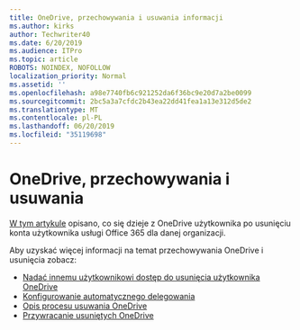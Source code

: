 ```yaml
---
title: OneDrive, przechowywania i usuwania informacji
ms.author: kirks
author: Techwriter40
ms.date: 6/20/2019
ms.audience: ITPro
ms.topic: article
ROBOTS: NOINDEX, NOFOLLOW
localization_priority: Normal
ms.assetid: ''
ms.openlocfilehash: a98e7740fb6c921252da6f36bc9e20d7a2be0099
ms.sourcegitcommit: 2bc5a3a7cfdc2b43ea22dd41fea1a13e312d5de2
ms.translationtype: MT
ms.contentlocale: pl-PL
ms.lasthandoff: 06/20/2019
ms.locfileid: "35119698"
---
```

# <a name="onedrive-retention-and-deletion"></a>OneDrive, przechowywania i usuwania

[W tym artykule](https://docs.microsoft.com/onedrive/restore-deleted-onedrive) opisano, co się dzieje z OneDrive użytkownika po usunięciu konta użytkownika usługi Office 365 dla danej organizacji.

Aby uzyskać więcej informacji na temat przechowywania OneDrive i usunięcia zobacz:

- [Nadać innemu użytkownikowi dostęp do usunięcia użytkownika OneDrive](https://docs.microsoft.com/onedrive/retention-and-deletion#give-another-user-access-to-a-deleted-users-onedrive)
- [Konfigurowanie automatycznego delegowania](https://docs.microsoft.com/onedrive/retention-and-deletion#configure-automatic-access-delegation)
- [Opis procesu usuwania OneDrive](https://docs.microsoft.com/onedrive/retention-and-deletion#the-onedrive-deletion-process)
- [Przywracanie usuniętych OneDrive](https://docs.microsoft.com/onedrive/retention-and-deletion#configure-automatic-access-delegation)